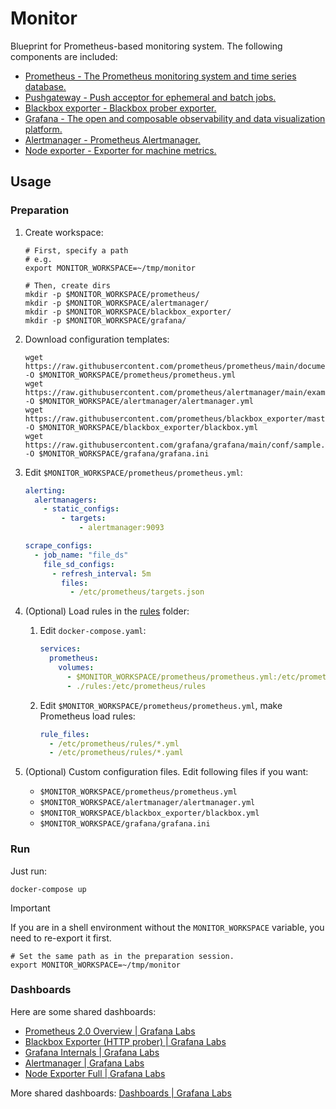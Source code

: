 # Monitor

Blueprint for Prometheus-based monitoring system. The following components are included:

- [Prometheus - The Prometheus monitoring system and time series database.](https://github.com/prometheus/prometheus)
- [Pushgateway - Push acceptor for ephemeral and batch jobs.](https://github.com/prometheus/pushgateway)
- [Blackbox exporter - Blackbox prober exporter.](https://github.com/prometheus/blackbox_exporter)
- [Grafana - The open and composable observability and data visualization platform.](https://github.com/grafana/grafana)
- [Alertmanager - Prometheus Alertmanager.](https://github.com/prometheus/alertmanager)
- [Node exporter - Exporter for machine metrics.](https://github.com/prometheus/node_exporter)

## Usage

### Preparation

1. Create workspace:

   ```shell
   # First, specify a path
   # e.g.
   export MONITOR_WORKSPACE=~/tmp/monitor

   # Then, create dirs
   mkdir -p $MONITOR_WORKSPACE/prometheus/
   mkdir -p $MONITOR_WORKSPACE/alertmanager/
   mkdir -p $MONITOR_WORKSPACE/blackbox_exporter/
   mkdir -p $MONITOR_WORKSPACE/grafana/
   ```

1. Download configuration templates:

   ```shell
   wget https://raw.githubusercontent.com/prometheus/prometheus/main/documentation/examples/prometheus.yml -O $MONITOR_WORKSPACE/prometheus/prometheus.yml
   wget https://raw.githubusercontent.com/prometheus/alertmanager/main/examples/ha/alertmanager.yml -O $MONITOR_WORKSPACE/alertmanager/alertmanager.yml
   wget https://raw.githubusercontent.com/prometheus/blackbox_exporter/master/blackbox.yml -O $MONITOR_WORKSPACE/blackbox_exporter/blackbox.yml
   wget https://raw.githubusercontent.com/grafana/grafana/main/conf/sample.ini -O $MONITOR_WORKSPACE/grafana/grafana.ini
   ```

1. Edit `$MONITOR_WORKSPACE/prometheus/prometheus.yml`:

   ```yaml
   alerting:
     alertmanagers:
       - static_configs:
           - targets:
               - alertmanager:9093
   ```

   ```yaml
   scrape_configs:
     - job_name: "file_ds"
       file_sd_configs:
         - refresh_interval: 5m
           files:
             - /etc/prometheus/targets.json
   ```

1. (Optional) Load rules in the [rules](https://github.com/rea1shane/monitor/tree/main/rules) folder:

   1. Edit `docker-compose.yaml`:

      ```yaml
      services:
        prometheus:
          volumes:
            - $MONITOR_WORKSPACE/prometheus/prometheus.yml:/etc/prometheus/prometheus.yml
            - ./rules:/etc/prometheus/rules
      ```

   1. Edit `$MONITOR_WORKSPACE/prometheus/prometheus.yml`, make Prometheus load rules:

      ```yaml
      rule_files:
        - /etc/prometheus/rules/*.yml
        - /etc/prometheus/rules/*.yaml
      ```

1. (Optional) Custom configuration files. Edit following files if you want:

   - `$MONITOR_WORKSPACE/prometheus/prometheus.yml`
   - `$MONITOR_WORKSPACE/alertmanager/alertmanager.yml`
   - `$MONITOR_WORKSPACE/blackbox_exporter/blackbox.yml`
   - `$MONITOR_WORKSPACE/grafana/grafana.ini`

### Run

Just run:

```shell
docker-compose up
```

> [!IMPORTANT]
>
> If you are in a shell environment without the `MONITOR_WORKSPACE` variable, you need to re-export it first.
>
> ```shell
> # Set the same path as in the preparation session.
> export MONITOR_WORKSPACE=~/tmp/monitor
> ```

### Dashboards

Here are some shared dashboards:

- [Prometheus 2.0 Overview | Grafana Labs](https://grafana.com/grafana/dashboards/3662-prometheus-2-0-overview/)
- [Blackbox Exporter (HTTP prober) | Grafana Labs](https://grafana.com/grafana/dashboards/13659-blackbox-exporter-http-prober/)
- [Grafana Internals | Grafana Labs](https://grafana.com/grafana/dashboards/3590-grafana-internals/)
- [Alertmanager | Grafana Labs](https://grafana.com/grafana/dashboards/9578-alertmanager/)
- [Node Exporter Full | Grafana Labs](https://grafana.com/grafana/dashboards/1860-node-exporter-full/)

More shared dashboards: [Dashboards | Grafana Labs](https://grafana.com/grafana/dashboards/)
